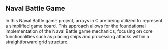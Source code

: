 ## Naval Battle Game

In this Naval Battle game project, arrays in C are being utilized to represent a simplified game board. This approach allows for the foundational implementation of the Naval Battle game mechanics, focusing on core functionalities such as placing ships and processing attacks within a straightforward grid structure.
